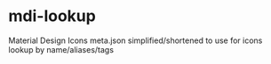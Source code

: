 # mdi-lookup
Material Design Icons meta.json simplified/shortened to use for icons lookup by name/aliases/tags 
